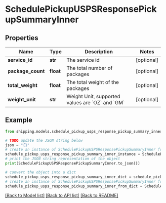 # SchedulePickupUSPSResponsePickupSummaryInner


## Properties

Name | Type | Description | Notes
------------ | ------------- | ------------- | -------------
**service_id** | **str** | The service id | [optional] 
**package_count** | **float** | The total number of packages | [optional] 
**total_weight** | **float** | The total weight of the packages | [optional] 
**weight_unit** | **str** | Weight Unit, supported values are &#x60;OZ&#x60; and &#x60;GM&#x60; | [optional] 

## Example

```python
from shipping.models.schedule_pickup_usps_response_pickup_summary_inner import SchedulePickupUSPSResponsePickupSummaryInner

# TODO update the JSON string below
json = "{}"
# create an instance of SchedulePickupUSPSResponsePickupSummaryInner from a JSON string
schedule_pickup_usps_response_pickup_summary_inner_instance = SchedulePickupUSPSResponsePickupSummaryInner.from_json(json)
# print the JSON string representation of the object
print(SchedulePickupUSPSResponsePickupSummaryInner.to_json())

# convert the object into a dict
schedule_pickup_usps_response_pickup_summary_inner_dict = schedule_pickup_usps_response_pickup_summary_inner_instance.to_dict()
# create an instance of SchedulePickupUSPSResponsePickupSummaryInner from a dict
schedule_pickup_usps_response_pickup_summary_inner_from_dict = SchedulePickupUSPSResponsePickupSummaryInner.from_dict(schedule_pickup_usps_response_pickup_summary_inner_dict)
```
[[Back to Model list]](../README.md#documentation-for-models) [[Back to API list]](../README.md#documentation-for-api-endpoints) [[Back to README]](../README.md)


